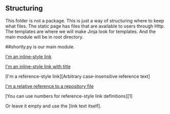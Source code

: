 ## Structuring
This folder is not a package. This is just a way of structuring where to keep what files. The static page has files that are available to users through Http. The templates are where we will make Jinja look for templates. And the main module will be in root directory.

##shortly.py is our main module.

[I'm an inline-style link](https://www.google.com)

[I'm an inline-style link with title](https://www.google.com "Google's Homepage")

[I'm a reference-style link][Arbitrary case-insensitive reference text]

[I'm a relative reference to a repository file](../blob/master/LICENSE)

[You can use numbers for reference-style link definitions][1]

Or leave it empty and use the [link text itself].
